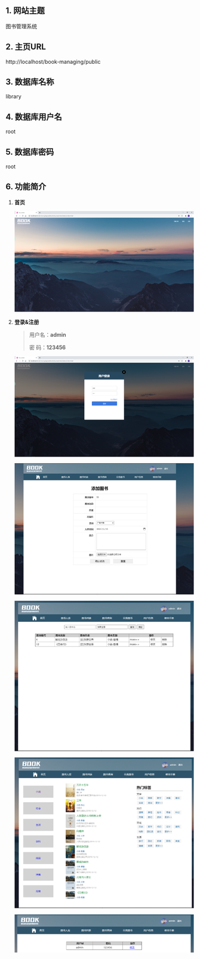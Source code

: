 ## 1. 网站主题

图书管理系统

## 2. 主页URL

http://localhost/book-managing/public

## 3. 数据库名称

library

## 4. 数据库用户名

root

## 5. 数据库密码

root

## 6. 功能简介

1. **首页**

   ![](./public/static/home.png)

   

2. **登录&注册**

   > 用户名：**admin**
   >
   > 密   码：**123456**



   ![](./public/static/login.png)



   ![](./public/static/book_add.png)

   ![](./public/static/book_query.png)

   ![](./public/static/book_sort.png)

   ![](./public/static/user_info.png)
